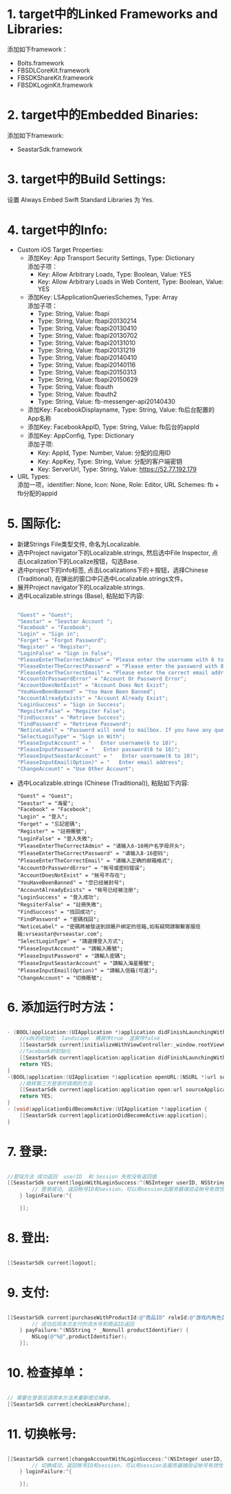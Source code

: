 # 1. target中的Linked Frameworks and Libraries:
添加如下framework：
* Bolts.framework
* FBSDLCoreKit.framework
* FBSDKShareKit.framework
* FBSDKLoginKit.framework

# 2. target中的Embedded Binaries:
添加如下framework:
* SeastarSdk.framework

# 3. target中的Build Settings:
设置 Always Embed Swift Standard Libraries 为 Yes.

# 4. target中的Info:
* Custom iOS Target Properties:
    * 添加Key: App Transport Security Settings, Type: Dictionary<br/>添加子项：
        * Key: Allow Arbitrary Loads, Type: Boolean, Value: YES
        * Key: Allow Arbitrary Loads in Web Content, Type: Boolean, Value: YES
    * 添加Key: LSApplicationQueriesSchemes, Type: Array<br/>添加子项：
        * Type: String, Value: fbapi
        * Type: String, Value: fbapi20130214
        * Type: String, Value: fbapi20130410
        * Type: String, Value: fbapi20130702
        * Type: String, Value: fbapi20131010
        * Type: String, Value: fbapi20131219
        * Type: String, Value: fbapi20140410
        * Type: String, Value: fbapi20140116
        * Type: String, Value: fbapi20150313
        * Type: String, Value: fbapi20150629
        * Type: String, Value: fbauth
        * Type: String, Value: fbauth2
        * Type: String, Value: fb-messenger-api20140430
    * 添加Key: FacebookDisplayname, Type: String, Value: fb后台配置的App名称
    * 添加Key: FacebookAppID, Type: String, Value: fb后台的appId
    * 添加Key: AppConfig, Type: Dictionary<br/>添加子项:
        * Key: AppId, Type: Number, Value: 分配的应用ID
        * Key: AppKey, Type: String, Value: 分配的客户端密钥
        * Key: ServerUrl, Type: String, Value: https://52.77.192.179
* URL Types:<br/>
    添加一项，identifier: None, Icon: None, Role: Editor, URL Schemes: fb + fb分配的appid

# 5. 国际化:
* 新建Strings File类型文件, 命名为Localizable.
* 选中Project navigator下的Localizable.strings, 然后选中File Inspector, 点击Localization下的Localize按钮，勾选Base.
* 选中project下的info标签, 点击Localizations下的＋按钮，选择Chinese (Traditional), 在弹出的窗口中只选中Localizable.strings文件。
* 展开Project navigator下的Localizable.strings.
* 选中Localizable.strings (Base), 粘贴如下内容:<br/>
    ```Objective-C

    "Guest" = "Guest";
    "Seastar" = "Seastar Account ";
    "Facebook" = "Facebook";
    "Login" = "Sign in";
    "Forget" = "Forgot Password";
    "Register" = "Register";
    "LoginFalse" = "Sign in False";
    "PleaseEnterTheCorrectAdmin" = "Please enter the username with 6 to 10 letters and numbers.The beginning must be letter.";
    "PleaseEnterTheCorrectPassword" = "Please enter the password with 8 to 16 letters and numbers";
    "PleaseEnterTheCorrectEmail" = "Please enter the correct email address";
    "AccountOrPasswordError" = "Account Or Password Error";
    "AccountDoesNotExist" = "Account Does Not Exist";
    "YouHaveBeenBanned" = "You Have Been Banned";
    "AccountAlreadyExists" = "Account Already Exist";
    "LoginSuccess" = "Sign in Success";
    "RegsiterFalse" = "Regsiter False";
    "FindSuccess" = "Retrieve Success";
    "FindPassword" = "Retrieve Password";
    "NoticeLabel" = "Password will send to mailbox. If you have any questions, please send email to vrseastar@vrseastar.com";
    "SelectLoginType" = "Sign in With";
    "PleaseInputAccount" = "   Enter username(6 to 10)";
    "PleaseInputPassword" = "   Enter password(8 to 16)";
    "PleaseInputSeastarAccount" = "   Enter username(6 to 10)";
    "PleaseInputEmail(Option)" = "   Enter email address";
    "ChangeAccount" = "Use Other Account";
    
    ```
*  选中Localizable.strings (Chinese (Traditional)), 粘贴如下内容:<br/>
    ```
    "Guest" = "Guest";
    "Seastar" = "海星";
    "Facebook" = "Facebook";
    "Login" = "登入";
    "Forget" = "忘記密碼";
    "Register" = "註冊賬號";
    "LoginFalse" = "登入失敗";
    "PleaseEnterTheCorrectAdmin" = "请输入6-10用户名字母开头";
    "PleaseEnterTheCorrectPassword" = "请输入8-16密码";
    "PleaseEnterTheCorrectEmail" = "请输入正确的邮箱格式";
    "AccountOrPasswordError" = "帐号或密码错误";
    "AccountDoesNotExist" = "帐号不存在";
    "YouHaveBeenBanned" = "您已经被封号";
    "AccountAlreadyExists" = "帐号已经被注册";
    "LoginSuccess" = "登入成功";
    "RegsiterFalse" = "註冊失敗";
    "FindSuccess" = "找回成功";
    "FindPassword" = "密碼找回";
    "NoticeLabel" = "密碼將被發送到該賬戶綁定的信箱,如有疑問請聯繫客服信箱:vrseastar@vrseastar.com";
    "SelectLoginType" = "請選擇登入方式";
    "PleaseInputAccount" = "請輸入賬號";
    "PleaseInputPassword" = "請輸入密碼";
    "PleaseInputSeastarAccount" = "請輸入海星賬號";
    "PleaseInputEmail(Option)" = "請輸入信箱(可選)";
    "ChangeAccount" = "切換賬號";
    ```

# 6. 添加运行时方法：


```Objective-C

- (BOOL)application:(UIApplication *)application didFinishLaunchingWithOptions:(NSDictionary *)launchOptions {
    //sdk的初始化  landscape  横屏传true  竖屏传false
    [[SeastarSdk current]initializeWithViewController:_window.rootViewController landscape:true];
    //facebook的初始化
    [[SeastarSdk current]application:application didFinishLaunchingWithOptions:launchOptions];
    return YES;
}
-(BOOL)application:(UIApplication *)application openURL:(NSURL *)url sourceApplication:(NSString *)sourceApplication annotation:(id)annotation{
    //跳转第三方登录时调用的方法
    [[SeastarSdk current]application:application open:url sourceApplication:sourceApplication annotation:annotation];
    return YES;
}
- (void)applicationDidBecomeActive:(UIApplication *)application {
    [[SeastarSdk current]applicationDidBecomeActive:application];
}

```

# 7. 登录:
```Objective-C

//登陆方法 成功返回  userID  和 Session 失败没有返回值
[[SeastarSdk current]loginWithLoginSuccess:^(NSInteger userID, NSString * _Nonnull session) {
        // 登录成功, 返回帐号ID和session，可以用session去服务器端验证帐号有效性
    } loginFailure:^{

    }];

```

# 8. 登出:
```Objective-C

[[SeastarSdk current]logout];

```

# 9. 支付:
```Objective-C

[[SeastarSdk current]purchaseWithProductId:@"商品ID" roleId:@"游戏内角色ID" serverId:@"充值服务器ID" extra:@"附加数据" paySuccess:^(NSString * _Nonnull order, NSString * _Nonnull productIdentifier) {
        // 成功后将本次支付的流水号和商品ID返回
    } payFailure:^(NSString * _Nonnull productIdentifier) {
        NSLog(@"%@",productIdentifier);
    }];

```

# 10. 检查掉单：
```Objective-C

// 需要在登录后调用本方法来重新提交掉单。
[[SeastarSdk current]checkLeakPurchase];

```

# 11. 切换帐号:
```Objective-C

[[SeastarSdk current]changeAccountWithLoginSuccess:^(NSInteger userID, NSString * _Nonnull Session) {
        // 切换成功，返回帐号ID和session，可以用session去服务器端验证帐号有效性
    } loginFailure:^{

    }];

```

